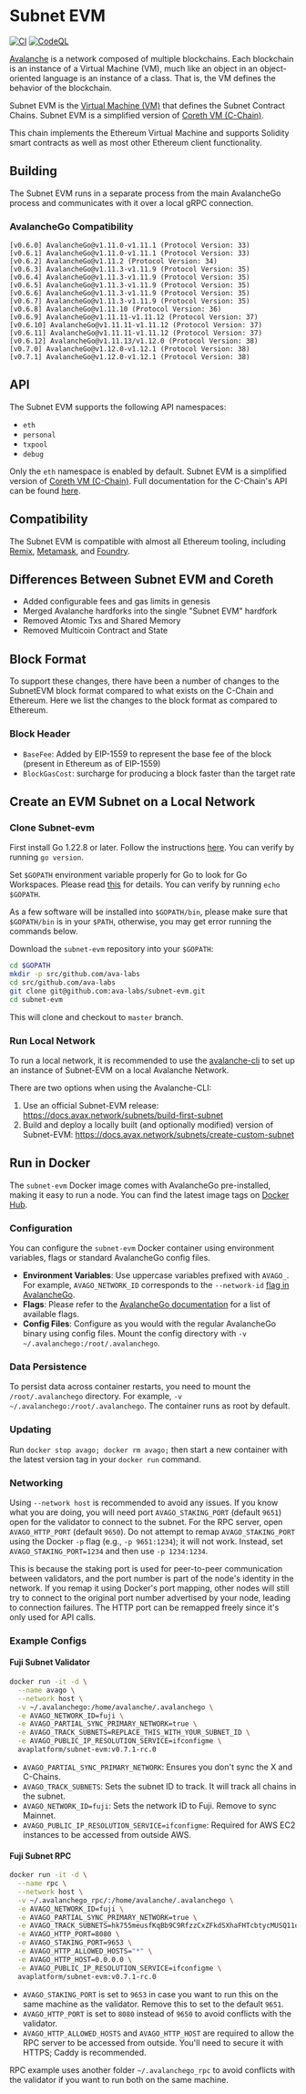 # Subnet EVM

[![CI](https://github.com/ava-labs/subnet-evm/actions/workflows/ci.yml/badge.svg)](https://github.com/ava-labs/subnet-evm/actions/workflows/ci.yml)
[![CodeQL](https://github.com/ava-labs/subnet-evm/actions/workflows/codeql-analysis.yml/badge.svg)](https://github.com/ava-labs/subnet-evm/actions/workflows/codeql-analysis.yml)

[Avalanche](https://docs.avax.network/avalanche-l1s) is a network composed of multiple blockchains.
Each blockchain is an instance of a Virtual Machine (VM), much like an object in an object-oriented language is an instance of a class.
That is, the VM defines the behavior of the blockchain.

Subnet EVM is the [Virtual Machine (VM)](https://docs.avax.network/learn/virtual-machines) that defines the Subnet Contract Chains. Subnet EVM is a simplified version of [Coreth VM (C-Chain)](https://github.com/ava-labs/coreth).

This chain implements the Ethereum Virtual Machine and supports Solidity smart contracts as well as most other Ethereum client functionality.

## Building

The Subnet EVM runs in a separate process from the main AvalancheGo process and communicates with it over a local gRPC connection.

### AvalancheGo Compatibility

```text
[v0.6.0] AvalancheGo@v1.11.0-v1.11.1 (Protocol Version: 33)
[v0.6.1] AvalancheGo@v1.11.0-v1.11.1 (Protocol Version: 33)
[v0.6.2] AvalancheGo@v1.11.2 (Protocol Version: 34)
[v0.6.3] AvalancheGo@v1.11.3-v1.11.9 (Protocol Version: 35)
[v0.6.4] AvalancheGo@v1.11.3-v1.11.9 (Protocol Version: 35)
[v0.6.5] AvalancheGo@v1.11.3-v1.11.9 (Protocol Version: 35)
[v0.6.6] AvalancheGo@v1.11.3-v1.11.9 (Protocol Version: 35)
[v0.6.7] AvalancheGo@v1.11.3-v1.11.9 (Protocol Version: 35)
[v0.6.8] AvalancheGo@v1.11.10 (Protocol Version: 36)
[v0.6.9] AvalancheGo@v1.11.11-v1.11.12 (Protocol Version: 37)
[v0.6.10] AvalancheGo@v1.11.11-v1.11.12 (Protocol Version: 37)
[v0.6.11] AvalancheGo@v1.11.11-v1.11.12 (Protocol Version: 37)
[v0.6.12] AvalancheGo@v1.11.13/v1.12.0 (Protocol Version: 38)
[v0.7.0] AvalancheGo@v1.12.0-v1.12.1 (Protocol Version: 38)
[v0.7.1] AvalancheGo@v1.12.0-v1.12.1 (Protocol Version: 38)
```

## API

The Subnet EVM supports the following API namespaces:

- `eth`
- `personal`
- `txpool`
- `debug`

Only the `eth` namespace is enabled by default.
Subnet EVM is a simplified version of [Coreth VM (C-Chain)](https://github.com/ava-labs/coreth).
Full documentation for the C-Chain's API can be found [here](https://docs.avax.network/apis/avalanchego/apis/c-chain).

## Compatibility

The Subnet EVM is compatible with almost all Ethereum tooling, including [Remix](https://docs.avax.network/build/dapp/smart-contracts/remix-deploy), [Metamask](https://docs.avax.network/build/dapp/chain-settings), and [Foundry](https://docs.avax.network/build/dapp/smart-contracts/toolchains/foundry).

## Differences Between Subnet EVM and Coreth

- Added configurable fees and gas limits in genesis
- Merged Avalanche hardforks into the single "Subnet EVM" hardfork
- Removed Atomic Txs and Shared Memory
- Removed Multicoin Contract and State

## Block Format

To support these changes, there have been a number of changes to the SubnetEVM block format compared to what exists on the C-Chain and Ethereum. Here we list the changes to the block format as compared to Ethereum.

### Block Header

- `BaseFee`: Added by EIP-1559 to represent the base fee of the block (present in Ethereum as of EIP-1559)
- `BlockGasCost`: surcharge for producing a block faster than the target rate

## Create an EVM Subnet on a Local Network

### Clone Subnet-evm

First install Go 1.22.8 or later. Follow the instructions [here](https://go.dev/doc/install). You can verify by running `go version`.

Set `$GOPATH` environment variable properly for Go to look for Go Workspaces. Please read [this](https://go.dev/doc/code) for details. You can verify by running `echo $GOPATH`.

As a few software will be installed into `$GOPATH/bin`, please make sure that `$GOPATH/bin` is in your `$PATH`, otherwise, you may get error running the commands below.

Download the `subnet-evm` repository into your `$GOPATH`:

```sh
cd $GOPATH
mkdir -p src/github.com/ava-labs
cd src/github.com/ava-labs
git clone git@github.com:ava-labs/subnet-evm.git
cd subnet-evm
```

This will clone and checkout to `master` branch.

### Run Local Network

To run a local network, it is recommended to use the [avalanche-cli](https://github.com/ava-labs/avalanche-cli#avalanche-cli) to set up an instance of Subnet-EVM on a local Avalanche Network.

There are two options when using the Avalanche-CLI:

1. Use an official Subnet-EVM release: https://docs.avax.network/subnets/build-first-subnet
2. Build and deploy a locally built (and optionally modified) version of Subnet-EVM: https://docs.avax.network/subnets/create-custom-subnet

## Run in Docker

The `subnet-evm` Docker image comes with AvalancheGo pre-installed, making it easy to run a node. You can find the latest image tags on [Docker Hub](https://hub.docker.com/r/avaplatform/subnet-evm/tags).

### Configuration

You can configure the `subnet-evm` Docker container using environment variables, flags or standard AvalancheGo config files.

- **Environment Variables**: Use uppercase variables prefixed with `AVAGO_`. For example, `AVAGO_NETWORK_ID` corresponds to the `--network-id` [flag in AvalancheGo](https://docs.avax.network/nodes/configure/configs-flags#--network-id-string).
- **Flags**: Please refer to the [AvalancheGo documentation](https://docs.avax.network/nodes/configure/configs-flags) for a list of available flags.
- **Config Files**: Configure as you would with the regular AvalancheGo binary using config files. Mount the config directory with `-v ~/.avalanchego:/root/.avalanchego`.

### Data Persistence

To persist data across container restarts, you need to mount the `/root/.avalanchego` directory. For example, `-v ~/.avalanchego:/root/.avalanchego`. The container runs as root by default.

### Updating

Run `docker stop avago; docker rm avago;` then start a new container with the latest version tag in your `docker run` command.

### Networking

Using `--network host` is recommended to avoid any issues.
If you know what you are doing, you will need port `AVAGO_STAKING_PORT` (default `9651`) open for the validator to connect to the subnet. For the RPC server, open `AVAGO_HTTP_PORT` (default `9650`). Do not attempt to remap `AVAGO_STAKING_PORT` using the Docker `-p` flag (e.g., `-p 9651:1234`); it will not work. Instead, set `AVAGO_STAKING_PORT=1234` and then use `-p 1234:1234`.

This is because the staking port is used for peer-to-peer communication between validators, and the port number is part of the node's identity in the network. If you remap it using Docker's port mapping, other nodes will still try to connect to the original port number advertised by your node, leading to connection failures. The HTTP port can be remapped freely since it's only used for API calls.

### Example Configs

#### Fuji Subnet Validator

```bash
docker run -it -d \
  --name avago \
  --network host \
  -v ~/.avalanchego:/home/avalanche/.avalanchego \
  -e AVAGO_NETWORK_ID=fuji \
  -e AVAGO_PARTIAL_SYNC_PRIMARY_NETWORK=true \
  -e AVAGO_TRACK_SUBNETS=REPLACE_THIS_WITH_YOUR_SUBNET_ID \
  -e AVAGO_PUBLIC_IP_RESOLUTION_SERVICE=ifconfigme \
  avaplatform/subnet-evm:v0.7.1-rc.0
```

- `AVAGO_PARTIAL_SYNC_PRIMARY_NETWORK`: Ensures you don't sync the X and C-Chains.
- `AVAGO_TRACK_SUBNETS`: Sets the subnet ID to track. It will track all chains in the subnet.
- `AVAGO_NETWORK_ID=fuji`: Sets the network ID to Fuji. Remove to sync Mainnet.
- `AVAGO_PUBLIC_IP_RESOLUTION_SERVICE=ifconfigme`: Required for AWS EC2 instances to be accessed from outside AWS.

#### Fuji Subnet RPC

```bash
docker run -it -d \
  --name rpc \
  --network host \
  -v ~/.avalanchego_rpc/:/home/avalanche/.avalanchego \
  -e AVAGO_NETWORK_ID=fuji \
  -e AVAGO_PARTIAL_SYNC_PRIMARY_NETWORK=true \
  -e AVAGO_TRACK_SUBNETS=hk755meusfKqBb9C9RfzzCxZFkdSXhaFHTcbtycMUSQ11o2cd \
  -e AVAGO_HTTP_PORT=8080 \
  -e AVAGO_STAKING_PORT=9653 \
  -e AVAGO_HTTP_ALLOWED_HOSTS="*" \
  -e AVAGO_HTTP_HOST=0.0.0.0 \
  -e AVAGO_PUBLIC_IP_RESOLUTION_SERVICE=ifconfigme \
  avaplatform/subnet-evm:v0.7.1-rc.0
```

- `AVAGO_STAKING_PORT` is set to `9653` in case you want to run this on the same machine as the validator. Remove this to set to the default `9651`.
- `AVAGO_HTTP_PORT` is set to `8080` instead of `9650` to avoid conflicts with the validator.
- `AVAGO_HTTP_ALLOWED_HOSTS` and `AVAGO_HTTP_HOST` are required to allow the RPC server to be accessed from outside. You'll need to secure it with HTTPS; Caddy is recommended.

RPC example uses another folder `~/.avalanchego_rpc` to avoid conflicts with the validator if you want to run both on the same machine.
